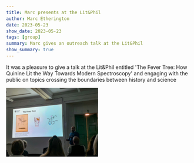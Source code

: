 ```yaml
---
title: Marc presents at the Lit&Phil
author: Marc Etherington
date: 2023-05-23
show_date: 2023-05-23
tags: [group]
summary: Marc gives an outreach talk at the Lit&Phil
show_summary: true
---
```

It was a pleasure to give a talk at the Lit&Phil entitled 'The Fever Tree: How Quinine Lit the Way Towards Modern Spectroscopy' and engaging with the public on topics crossing the boundaries between history and science

<img src="https://github.com/marc-k-etherington/marc-k-etherington.github.io/blob/main/content/post/images/marc-lit-phil.jpeg?raw=true" width="250" height="auto">
